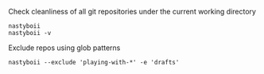 Check cleanliness of all git repositories under the current working directory
```
nastyboii
nastyboii -v
```

Exclude repos using glob patterns
```
nastyboii --exclude 'playing-with-*' -e 'drafts'
```
